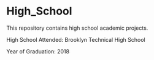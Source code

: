 # High_School

This repository contains high school academic projects.

High School Attended: Brooklyn Technical High School

Year of Graduation: 2018
